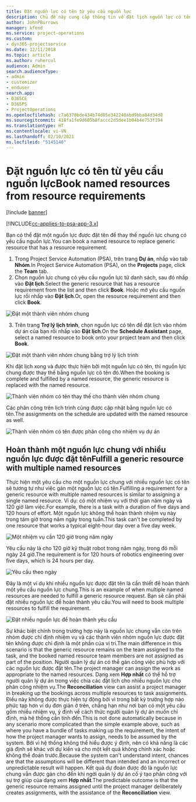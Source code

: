 ```yaml
---
title: Đặt nguồn lực có tên từ yêu cầu nguồn lực
description: Chủ đề này cung cấp thông tin về đặt lịch nguồn lực có tên cho một yêu cầu nguồn lực chung.
author: JohnPBurrows
manager: kfend
ms.service: project-operations
ms.custom:
- dyn365-projectservice
ms.date: 12/11/2018
ms.topic: article
ms.author: ruhercul
audience: Admin
search.audienceType:
- admin
- customizer
- enduser
search.app:
- D365CE
- D365PS
- ProjectOperations
ms.openlocfilehash: c7a6370bde434b74d05e342240abd9bba84d34d8
ms.sourcegitcommit: 418fa1fe9d605b8faccc2d5dee1b04b4e753f194
ms.translationtype: HT
ms.contentlocale: vi-VN
ms.lasthandoff: 02/10/2021
ms.locfileid: "5145140"
---
```

# <a name="book-named-resources-from-resource-requirements"></a><span data-ttu-id="58e4b-103">Đặt nguồn lực có tên từ yêu cầu nguồn lực</span><span class="sxs-lookup"><span data-stu-id="58e4b-103">Book named resources from resource requirements</span></span>

[!include [banner](../includes/psa-now-project-operations.md)]

[!INCLUDE[cc-applies-to-psa-app-3.x](../includes/cc-applies-to-psa-app-3x.md)]

<span data-ttu-id="58e4b-104">Bạn có thể đặt một nguồn lực được đặt tên để thay thế nguồn lực chung có yêu cầu nguồn lực.</span><span class="sxs-lookup"><span data-stu-id="58e4b-104">You can book a named resource to replace generic resource that has a resource requirement.</span></span>

1. <span data-ttu-id="58e4b-105">Trong Project Service Automation (PSA), trên trang **Dự án**, nhấp vào tab **Nhóm**.</span><span class="sxs-lookup"><span data-stu-id="58e4b-105">In Project Service Automation (PSA), on the **Projects** page, click the **Team** tab.</span></span>
2. <span data-ttu-id="58e4b-106">Chọn nguồn lực chung có yêu cầu nguồn lực từ danh sách, sau đó nhấp vào **Đặt lịch**.</span><span class="sxs-lookup"><span data-stu-id="58e4b-106">Select the generic resource that has a resource requirement from the list and then click **Book**.</span></span> <span data-ttu-id="58e4b-107">Hoặc mở yêu cầu nguồn lực rồi nhấp vào **Đặt lịch**.</span><span class="sxs-lookup"><span data-stu-id="58e4b-107">Or, open the resource requirement and then click **Book**.</span></span>


![Đặt một thành viên nhóm chung](media/RM-how-to-14.png)


3. <span data-ttu-id="58e4b-109">Trên trang **Trợ lý lịch trình**, chọn nguồn lực có tên để đặt lịch vào nhóm dự án của bạn rồi nhấp vào **Đặt lịch**.</span><span class="sxs-lookup"><span data-stu-id="58e4b-109">On the **Schedule Assistant** page, select a named resource to book onto your project team and then click **Book**.</span></span>

![Đặt một thành viên nhóm chung bằng trợ lý lịch trình](media/RM-how-to-15.png)

<span data-ttu-id="58e4b-111">Khi đặt lịch xong và được thực hiện bởi một nguồn lực có tên, thì nguồn lực chung được thay thế bằng nguồn lực có tên đó.</span><span class="sxs-lookup"><span data-stu-id="58e4b-111">When the booking is complete and fulfilled by a named resource, the generic resource is replaced with the named resource.</span></span>

![Thành viên nhóm có tên thay thế cho thành viên nhóm chung](media/RM-how-to-16.png)

<span data-ttu-id="58e4b-113">Các phân công trên lịch trình cũng được cập nhật bằng nguồn lực có tên.</span><span class="sxs-lookup"><span data-stu-id="58e4b-113">The assignments on the schedule are updated with the named resource as well.</span></span>

![Thành viên nhóm có tên được phân công cho nhiệm vụ dự án](media/RM-how-to-17.png)

## <a name="fulfill-a-generic-resource-with-multiple-named-resources"></a><span data-ttu-id="58e4b-115">Hoàn thành một nguồn lực chung với nhiều nguồn lực được đặt tên</span><span class="sxs-lookup"><span data-stu-id="58e4b-115">Fulfill a generic resource with multiple named resources</span></span>
<span data-ttu-id="58e4b-116">Thực hiện một yêu cầu cho một nguồn lực chung với nhiều nguồn lực có tên sẽ tương tự như việc gán một nguồn lực có tên.</span><span class="sxs-lookup"><span data-stu-id="58e4b-116">Fulfilling a requirement for a generic resource with multiple named resources is similar to assigning a single named resource.</span></span> <span data-ttu-id="58e4b-117">Ví dụ: có một nhiệm vụ với thời gian năm ngày và 120 giờ làm việc.</span><span class="sxs-lookup"><span data-stu-id="58e4b-117">For example, there is a task with a duration of five days and 120 hours of effort.</span></span> <span data-ttu-id="58e4b-118">Một nguồn lực không thể hoàn thành nhiệm vụ này trong tám giờ trong năm ngày trong tuần.</span><span class="sxs-lookup"><span data-stu-id="58e4b-118">This task can't be completed by one resource that works a typical eight-hour day over a five day week.</span></span> 

![Một nhiệm vụ cần 120 giờ trong năm ngày](media/RM-how-to-21.png)

<span data-ttu-id="58e4b-120">Yêu cầu này là cho 120 giờ kỹ thuật robot trong năm ngày, trong đó mỗi ngày 24 giờ.</span><span class="sxs-lookup"><span data-stu-id="58e4b-120">The requirement is for 120 hours of robotics engineering over five days, which is 24 hours per day.</span></span>

![Yêu cầu theo ngày](media/RM-how-to-22.png)

<span data-ttu-id="58e4b-122">Đây là một ví dụ khi nhiều nguồn lực được đặt tên là cần thiết để hoàn thành một yêu cầu nguồn lực chung.</span><span class="sxs-lookup"><span data-stu-id="58e4b-122">This is an example of when multiple named resources are needed to fulfill a generic resource request.</span></span> <span data-ttu-id="58e4b-123">Bạn sẽ cần phải đặt nhiều nguồn lực để hoàn thành yêu cầu.</span><span class="sxs-lookup"><span data-stu-id="58e4b-123">You will need to book multiple resources to fulfill the requirement.</span></span>

![Đặt nhiều nguồn lực để hoàn thành yêu cầu](media/RM-how-to-23.png)

<span data-ttu-id="58e4b-125">Sự khác biệt chính trong trường hợp này là nguồn lực chung vẫn còn trên nhóm được chỉ định nhiệm vụ và các thành viên nhóm nguồn lực được đặt tên không được chỉ định là một phần của vị trí.</span><span class="sxs-lookup"><span data-stu-id="58e4b-125">The main difference in this scenario is that the generic resource remains on the team assigned to the task, and the booked named resource team members are not assigned as part of the position.</span></span> <span data-ttu-id="58e4b-126">Người quản lý dự án có thể gán công việc phù hợp với các nguồn lực được đặt tên.</span><span class="sxs-lookup"><span data-stu-id="58e4b-126">The project manager can assign the work as appropriate to the named resources.</span></span> <span data-ttu-id="58e4b-127">Dạng xem **Hợp nhất** có thể hỗ trợ người quản lý dự án trong việc chia các đặt lịch cho nhiều nguồn lực cho phân công nhiệm vụ.</span><span class="sxs-lookup"><span data-stu-id="58e4b-127">The **Reconciliation** view can assist a project manager in breaking up the bookings across multiple resources to task assignments.</span></span> <span data-ttu-id="58e4b-128">Điều này không được thực hiện tự động bởi vì trong bất kỳ trường hợp nào phức tạp hơn ví dụ đơn giản ở trên, chẳng hạn như nơi bạn có một yêu cầu gồm nhiều nhiệm vụ, ý định về cách thức người quản lý dự án muốn chỉ định, mà hệ thống cần tính đến.</span><span class="sxs-lookup"><span data-stu-id="58e4b-128">This is not done automatically because in any scenario more complicated than the simple example above, such as where you have a bundle of tasks making up the requirement, the intent of how the project manager wants to assign, needs to be assumed by the system.</span></span> <span data-ttu-id="58e4b-129">Bởi vì hệ thống không thể hiểu được ý định, nên có khả năng là các giả định sẽ khác với dự kiến và cho một kết quả không chính xác hoặc không thể đoán trước.</span><span class="sxs-lookup"><span data-stu-id="58e4b-129">Because the system can't understand intent, chances are that the assumptions will be different than intended and an incorrect or unpredictable result will happen.</span></span> <span data-ttu-id="58e4b-130">Kết quả dự đoán được đó là nguồn lực chung vẫn được gán cho đến khi ngời quản lý dự án cố ý tạo phân công với sự trợ giúp của dạng xem **Hợp nhất**.</span><span class="sxs-lookup"><span data-stu-id="58e4b-130">The predictable outcome is that the generic resource remains assigned until the project manager deliberately creates assignments, with the assistance of the **Reconciliation** view.</span></span>



